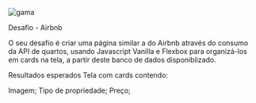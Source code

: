 ![gama](https://user-images.githubusercontent.com/40298927/81376078-2f0e7100-90d9-11ea-9f5d-054849f798b8.png)

Desafio - Airbnb

O seu desafio é criar uma página similar a do Airbnb através do consumo da API de quartos, usando Javascript Vanilla e Flexbox para organizá-los em cards na tela, a partir deste banco de dados disponiblizado.

Resultados esperados
Tela com cards contendo:

  Imagem; 
  Tipo de propriedade;
  Preço;
